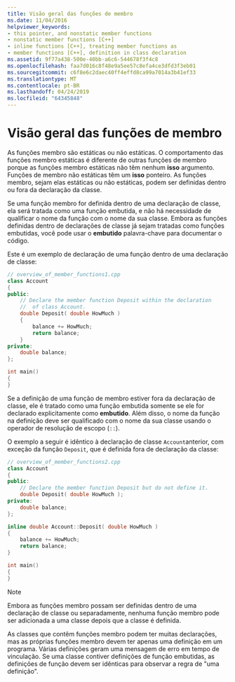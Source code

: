 ```yaml
---
title: Visão geral das funções de membro
ms.date: 11/04/2016
helpviewer_keywords:
- this pointer, and nonstatic member functions
- nonstatic member functions [C++]
- inline functions [C++], treating member functions as
- member functions [C++], definition in class declaration
ms.assetid: 9f77a438-500e-40bb-a6c6-544678f3f4c8
ms.openlocfilehash: faa7d016c8f48e9a5ee57c8efa4ce3dfd3f3eb01
ms.sourcegitcommit: c6f8e6c2daec40ff4effd8ca99a7014a3b41ef33
ms.translationtype: MT
ms.contentlocale: pt-BR
ms.lasthandoff: 04/24/2019
ms.locfileid: "64345848"
---
```

# <a name="overview-of-member-functions"></a>Visão geral das funções de membro

As funções membro são estáticas ou não estáticas. O comportamento das funções membro estáticas é diferente de outras funções de membro porque as funções membro estáticas não têm nenhum **isso** argumento. Funções de membro não estáticas têm um **isso** ponteiro. As funções membro, sejam elas estáticas ou não estáticas, podem ser definidas dentro ou fora da declaração da classe.

Se uma função membro for definida dentro de uma declaração de classe, ela será tratada como uma função embutida, e não há necessidade de qualificar o nome da função com o nome da sua classe. Embora as funções definidas dentro de declarações de classe já sejam tratadas como funções embutidas, você pode usar o **embutido** palavra-chave para documentar o código.

Este é um exemplo de declaração de uma função dentro de uma declaração de classe:

```cpp
// overview_of_member_functions1.cpp
class Account
{
public:
    // Declare the member function Deposit within the declaration
    //  of class Account.
    double Deposit( double HowMuch )
    {
        balance += HowMuch;
        return balance;
    }
private:
    double balance;
};

int main()
{
}
```

Se a definição de uma função de membro estiver fora da declaração de classe, ele é tratado como uma função embutida somente se ele for declarado explicitamente como **embutido**. Além disso, o nome da função na definição deve ser qualificado com o nome da sua classe usando o operador de resolução de escopo (`::`).

O exemplo a seguir é idêntico à declaração de classe `Account`anterior, com exceção da função `Deposit`, que é definida fora de declaração da classe:

```cpp
// overview_of_member_functions2.cpp
class Account
{
public:
    // Declare the member function Deposit but do not define it.
    double Deposit( double HowMuch );
private:
    double balance;
};

inline double Account::Deposit( double HowMuch )
{
    balance += HowMuch;
    return balance;
}

int main()
{
}
```

> [!NOTE]
>  Embora as funções membro possam ser definidas dentro de uma declaração de classe ou separadamente, nenhuma função membro pode ser adicionada a uma classe depois que a classe é definida.

As classes que contêm funções membro podem ter muitas declarações, mas as próprias funções membro devem ter apenas uma definição em um programa. Várias definições geram uma mensagem de erro em tempo de vinculação. Se uma classe contiver definições de função embutidas, as definições de função devem ser idênticas para observar a regra de "uma definição".